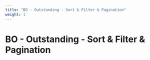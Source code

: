```yaml
---
title: "BO - Outstanding - Sort & Filter & Pagination"
weight: 1
---
```


# BO - Outstanding - Sort & Filter & Pagination

